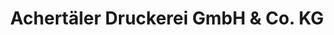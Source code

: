 ---
title: "Achertäler Druckerei GmbH & Co. KG"
url: /kappelrodeck/achertaeler-druckerei-gmbh-und-co-kg/
shop: Kopieren
---